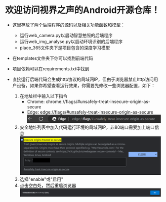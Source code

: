 # 欢迎访问视界之声的Android开源仓库！

- 这里存放了两个后端程序的源码以及相关功能函数和模型：

  - 运行web_camera.py以启动智慧拍照的后端程序
  - 运行web_img_analyse.py以启动环境识别的后端程序
  - place_365文件夹下是项目包含的深度学习模型


- 在templates文件夹下你可以找到前端代码


- 项目依赖可以在requirements.txt中找到


- 直接运行后端代码会生成http协议的局域网IP，但由于浏览器禁止http访问用户设备，如果你希望查看运行效果，你需要先修改一些浏览器配置，如下：

  1. 在地址栏中输入以下指令
     - Chrome: chrome://flags/#unsafely-treat-insecure-origin-as-secure
     - Edge: edge://flags/#unsafely-treat-insecure-origin-as-secure
  ![](md_img/md_地址栏.png)
  2. 安全地址列表中加入代码运行环境的局域网IP，非80端口需要加上端口信息
  ![](md_img/md_IP信息.png)
  3. 选择"enable"或"启用"
  4. 点击空白处，然后重启浏览器
  ![](md_img/md_重启.png)

